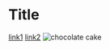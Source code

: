 # Title
[link1](https://something.com)
[link2](some-thing.html)
![chocolate cake](https://th.bing.com/th/id/OIP.PepTSLtJIw6fPCBUOQnPqwHaLH?w=182&h=273&c=7&r=0&o=5&dpr=1.25&pid=1.7)